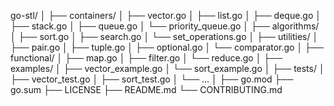 go-stl/
│
├── containers/
│ ├── vector.go
│ ├── list.go
│ ├── deque.go
│ ├── stack.go
│ ├── queue.go
│ └── priority_queue.go
│
├── algorithms/
│ ├── sort.go
│ ├── search.go
│ └── set_operations.go
│
├── utilities/
│ ├── pair.go
│ ├── tuple.go
│ ├── optional.go
│ └── comparator.go
│
├── functional/
│ ├── map.go
│ ├── filter.go
│ └── reduce.go
│
├── examples/
│ ├── vector_example.go
│ └── sort_example.go
│
├── tests/
│ ├── vector_test.go
│ ├── sort_test.go
│ └── ...
│
├── go.mod
├── go.sum
├── LICENSE
├── README.md
└── CONTRIBUTING.md
